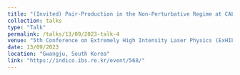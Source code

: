 ```yaml
---
title: "(Invited) Pair-Production in the Non-Perturbative Regime at CALA: First Background Measurements and Experiment Updates"
collection: talks
type: "Talk"
permalink: /talks/13/09/2023-talk-4
venue: "5th Conference on Extremely High Intensity Laser Physics (ExHILP 2023)"
date: 13/09/2023
location: "Gwangju, South Korea"
link: "https://indico.ibs.re.kr/event/568/"
---
```

